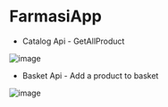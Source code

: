 # FarmasiApp

- Catalog Api - GetAllProduct

![image](https://user-images.githubusercontent.com/81096309/209642098-13ab6a8d-f48b-404b-b2ca-8869176e54f8.png)

- Basket Api - Add a product to basket

![image](https://user-images.githubusercontent.com/81096309/209642354-0f2f7a70-448e-4d7c-8261-2a9793ee5090.png)
